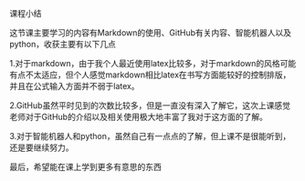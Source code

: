 课程小结

这节课主要学习的内容有Markdown的使用、GitHub有关内容、智能机器人以及python，收获主要有以下几点

1.对于markdown，由于我个人最近使用latex比较多，对于markdown的风格可能有点不太适应，但个人感觉markdown相比latex在书写方面能较好的控制排版，并且在公式输入方面并不弱于latex。

2.GitHub虽然平时见到的次数比较多，但是一直没有深入了解它，这次上课感觉老师对于GitHub的介绍以及相关使用极大地丰富了我对于这方面的了解。

3.对于智能机器人和python，虽然自己有一点点的了解，但上课不是很能听到，还是要继续努力。

最后，希望能在课上学到更多有意思的东西


